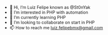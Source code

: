 - 👋 Hi, I’m Luiz Felipe known as @St0nYak
- 👀 I’m interested in PHP with automation
- 🌱 I’m currently learning PHP
- 💞️ I’m looking to collaborate on start in PHP
- 📫 How to reach me luiz.felipebmx@gmail.com

<!---
St0nYak/St0nYak is a ✨ special ✨ repository because its `README.md` (this file) appears on your GitHub profile.
You can click the Preview link to take a look at your changes.
--->
